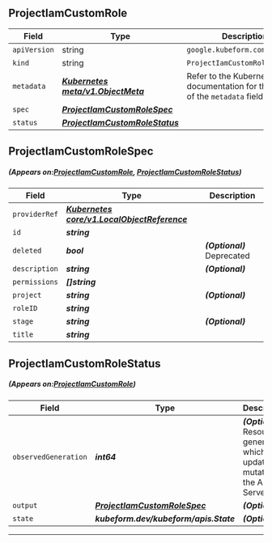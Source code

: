 ## ProjectIamCustomRole
| Field | Type | Description |
| ------ | ----- | ----------- |
| `apiVersion` | string | `google.kubeform.com/v1alpha1` |
|    `kind` | string | `ProjectIamCustomRole` |
| `metadata` | ***[Kubernetes meta/v1.ObjectMeta](https://kubernetes.io/docs/reference/generated/kubernetes-api/v1.13/#objectmeta-v1-meta)***|Refer to the Kubernetes API documentation for the fields of the `metadata` field.|
| `spec` | ***[ProjectIamCustomRoleSpec](#ProjectIamCustomRoleSpec)***||
| `status` | ***[ProjectIamCustomRoleStatus](#ProjectIamCustomRoleStatus)***||
## ProjectIamCustomRoleSpec
##### (Appears on:[ProjectIamCustomRole](#ProjectIamCustomRole), [ProjectIamCustomRoleStatus](#ProjectIamCustomRoleStatus))
| Field | Type | Description |
| ------ | ----- | ----------- |
| `providerRef` | ***[Kubernetes core/v1.LocalObjectReference](https://kubernetes.io/docs/reference/generated/kubernetes-api/v1.13/#localobjectreference-v1-core)***||
| `id` | ***string***||
| `deleted` | ***bool***| ***(Optional)*** Deprecated|
| `description` | ***string***| ***(Optional)*** |
| `permissions` | ***[]string***||
| `project` | ***string***| ***(Optional)*** |
| `roleID` | ***string***||
| `stage` | ***string***| ***(Optional)*** |
| `title` | ***string***||
## ProjectIamCustomRoleStatus
##### (Appears on:[ProjectIamCustomRole](#ProjectIamCustomRole))
| Field | Type | Description |
| ------ | ----- | ----------- |
| `observedGeneration` | ***int64***| ***(Optional)*** Resource generation, which is updated on mutation by the API Server.|
| `output` | ***[ProjectIamCustomRoleSpec](#ProjectIamCustomRoleSpec)***| ***(Optional)*** |
| `state` | ***kubeform.dev/kubeform/apis.State***| ***(Optional)*** |
---
